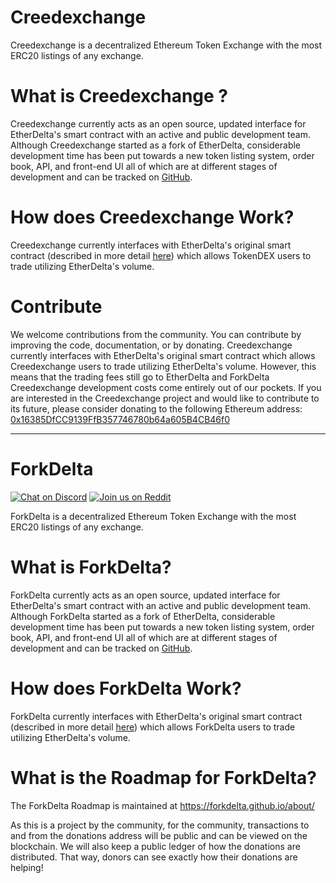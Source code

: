 # Creedexchange


Creedexchange is a decentralized Ethereum Token Exchange with the most ERC20 listings of any exchange.


# What is Creedexchange ?
Creedexchange currently acts as an open source, updated interface for EtherDelta's smart contract with an active and public development team. Although Creedexchange started as a fork of EtherDelta, considerable development time has been put towards a new token listing system, order book, API, and front-end UI all of which are at different stages of development and can be tracked on [GitHub](https://github.com/Creedexchange). 


# How does Creedexchange  Work?
Creedexchange currently interfaces with EtherDelta's original smart contract (described in more detail [here](https://www.reddit.com/r/EtherDelta/comments/6kdiyl/smart_contract_overview/)) which allows TokenDEX users to trade utilizing EtherDelta's volume.

# Contribute
We welcome contributions from the community. You can contribute by improving the code, documentation, or by donating. 
 Creedexchange currently interfaces with EtherDelta's original smart contract which allows Creedexchange  users to trade utilizing EtherDelta's volume. However, this means that the trading fees still go to EtherDelta and ForkDelta Creedexchange development costs come entirely out of our pockets. If you are interested in the  Creedexchange project and would like to contribute to its future, please consider donating to the following Ethereum address: <a href="https://etherscan.io/address/0x16385DfCC9139FfB357746780b64a605B4CB46f0">0x16385DfCC9139FfB357746780b64a605B4CB46f0</a>

-------------------------------------------------------------------------------------------------------------------------------------------

# ForkDelta
[![Chat on Discord](https://img.shields.io/badge/chat-on%20discord-7289da.svg)](https://discord.gg/MPvAfMa)
[![Join us on Reddit](https://img.shields.io/badge/reddit-ForkDelta-red.svg)](https://www.reddit.com/r/ForkDelta/)

ForkDelta is a decentralized Ethereum Token Exchange with the most ERC20 listings of any exchange.


# What is ForkDelta?
ForkDelta currently acts as an open source, updated interface for EtherDelta's smart contract with an active and public development team. Although ForkDelta started as a fork of EtherDelta, considerable development time has been put towards a new token listing system, order book, API, and front-end UI all of which are at different stages of development and can be tracked on [GitHub](https://github.com/forkdelta/). 


# How does ForkDelta Work?
ForkDelta currently interfaces with EtherDelta's original smart contract (described in more detail [here](https://www.reddit.com/r/EtherDelta/comments/6kdiyl/smart_contract_overview/)) which allows ForkDelta users to trade utilizing EtherDelta's volume.


# What is the Roadmap for ForkDelta?
The ForkDelta Roadmap is maintained at https://forkdelta.github.io/about/


As this is a project by the community, for the community, transactions to and from the donations address will be public and can be viewed on the blockchain. We will also keep a public ledger of how the donations are distributed. That way, donors can see exactly how their donations are helping!
